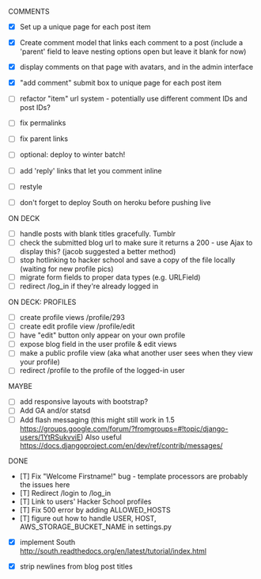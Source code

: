 COMMENTS
- [x] Set up a unique page for each post item
- [x] Create comment model that links each comment to a post (include a 'parent' field to leave nesting options open but leave it blank for now)
- [x] display comments on that page with avatars, and in the admin interface
- [x] "add comment" submit box to unique page for each post item
- [ ] refactor "item" url system - potentially use different comment IDs and post IDs?
- [ ] fix permalinks
- [ ] fix parent links
- [ ] optional: deploy to winter batch! 
- [ ] add 'reply' links that let you comment inline
- [ ] restyle
- [ ] don't forget to deploy South on heroku before pushing live






ON DECK
- [ ] handle posts with blank titles gracefully. Tumblr
- [ ] check the submitted blog url to make sure it returns a 200 - use Ajax to display this? (jacob suggested a better method)
- [ ] stop hotlinking to hacker school and save a copy of the file locally (waiting for new profile pics)
- [ ] migrate form fields to proper data types (e.g. URLField)
- [ ] redirect /log_in if they're already logged in

ON DECK: PROFILES
- [ ] create profile views /profile/293
- [ ] create edit profile view /profile/edit
- [ ] have "edit" button only appear on your own profile
- [ ] expose blog field in the user profile & edit views
- [ ] make a public profile view (aka what another user sees when they view your profile)
- [ ] redirect /profile to the profile of the logged-in user

MAYBE
- [ ] add responsive layouts with bootstrap?
- [ ] Add GA and/or statsd
- [ ] Add flash messaging (this might still work in 1.5 https://groups.google.com/forum/?fromgroups=#!topic/django-users/1YtRSukvviE) Also useful https://docs.djangoproject.com/en/dev/ref/contrib/messages/

DONE
- [T] Fix "Welcome Firstname!" bug - template processors are probably the issues here
- [T] Redirect /login to /log_in
- [T] Link to users' Hacker School profiles
- [T] Fix 500 error by adding ALLOWED_HOSTS
- [T] figure out how to handle USER, HOST, AWS_STORAGE_BUCKET_NAME in settings.py
- [x] implement South http://south.readthedocs.org/en/latest/tutorial/index.html
- [x] strip newlines from blog post titles

